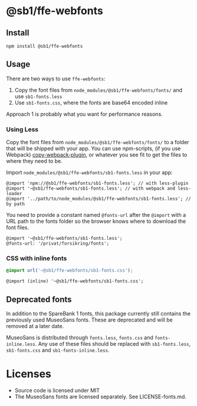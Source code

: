 # @sb1/ffe-webfonts

## Install

```
npm install @sb1/ffe-webfonts
```

## Usage

There are two ways to use `ffe-webfonts`:

1. Copy the font files from `node_modules/@sb1/ffe-webfonts/fonts/` and use `sb1-fonts.less`
2. Use `sb1-fonts.css`, where the fonts are base64 encoded inline

Approach 1 is probably what you want for performance reasons.

### Using Less

Copy the font files from `node_modules/@sb1/ffe-webfonts/fonts/` to a folder that will be shipped with your app. You can use npm-scripts, (if you use Webpack) [copy-webpack-plugin](https://github.com/webpack-contrib/copy-webpack-plugin), or whatever you see fit to get the files to where they need to be.

Import `node_modules/@sb1/ffe-webfonts/sb1-fonts.less` in your app:

```less
@import 'npm://@sb1/ffe-webfonts/sb1-fonts.less'; // with less-plugin
@import '~@sb1/ffe-webfonts/sb1-fonts.less'; // with webpack and less-loader
@import '../path/to/node_modules/@sb1/ffe-webfonts/sb1-fonts.less'; // by path
```

You need to provide a constant named `@fonts-url` after the `@import` with a URL path to the fonts folder so the browser knows where to download the font files.

```less
@import '~@sb1/ffe-webfonts/sb1-fonts.less';
@fonts-url: '/privat/forsikring/fonts';
```

### CSS with inline fonts

```css
@import url('~@sb1/ffe-webfonts/sb1-fonts.css');
```

```less
@import (inline) '~@sb1/ffe-webfonts/sb1-fonts.css';
```

## Deprecated fonts

In addition to the SpareBank 1 fonts, this package currently still contains the previously used MuseoSans fonts. These are deprecated and will be removed at a later date.

MuseoSans is distributed through `fonts.less`, `fonts.css` and `fonts-inline.less`. Any use of these files should be replaced with `sb1-fonts.less`, `sb1-fonts.css` and `sb1-fonts-inline.less`.

# Licenses

-   Source code is licensed under MIT
-   The MuseoSans fonts are licensed separately. See LICENSE-fonts.md.
